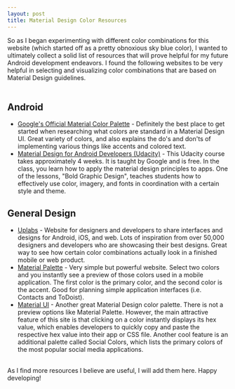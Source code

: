 ```yaml
---
layout: post
title: Material Design Color Resources
---
```


So as I began experimenting with different color combinations for this website (which started off as a pretty obnoxious sky blue color),
I wanted to ultimately collect a solid list of resources that will prove helpful for my future Android development endeavors. I found
the following websites to be very helpful in selecting and visualizing color combinations that are based on Material Design guidelines.    
<br />  

## Android
* [Google's Official Material Color Palette](https://material.google.com/style/color.html) - Definitely the best place to get started
when researching what colors are standard in a Material Design UI. Great variety of colors, and also explains the do's and don'ts of 
implementing various things like accents and colored text. 
* [Material Design for Android Developers (Udacity)](https://www.udacity.com/course/material-design-for-android-developers--ud862) -
This Udacity course takes approximately 4 weeks. It is taught by Google and is free. In the class, you learn how to apply the material
design principles to apps. One of the lessons, "Bold Graphic Design", teaches students how to effectively use color, imagery, and fonts
in coordination with a certain style and theme.

## General Design
* [Uplabs](https://site.uplabs.com/) - Website for designers and developers to share interfaces and designs for Android, iOS, and web. 
Lots of inspiration from over 50,000 designers and developers who are showcasing their best designs. Great way to see how certain color
combinations actually look in a finished mobile or web product.
* [Material Palette](https://www.materialpalette.com/) - Very simple but powerful website. Select two colors and you instantly see a
preview of those colors used in a mobile application. The first color is the primary color, and the second color is the accent. Good
for planning simple application interfaces (i.e. Contacts and ToDoist).
* [Material UI](https://www.materialui.co/colors) - Another great Material Design color palette. There is not a preview options like
Material Palette. However, the main attractive feature of this site is that clicking on a color instantly displays its hex value,
which enables developers to quickly copy and paste the respective hex value into their app or CSS file. Another cool feature is an
additional palette called Social Colors, which lists the primary colors of the most popular social media applications.
<br />   
As I find more resources I believe are useful, I will add them here. Happy developing!